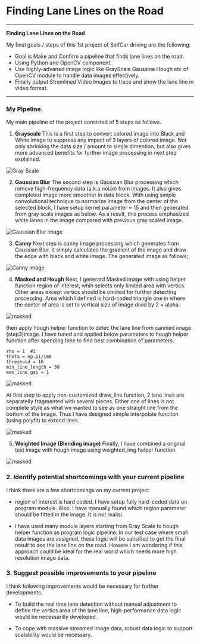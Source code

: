 
# **Finding Lane Lines on the Road** 


---

**Finding Lane Lines on the Road**

My final goals / steps of this 1st project of SelfCar driving are the following:
* Goal is Make and Confirm a pipeline that finds lane lines on the road.
* Using Python and OpenCV component.
* Use highly-advaned image logic like GrayScale Gaussina Hough etc of OpenCV module to handle data images effectively. 
* Finally output Stremlined Video Images to trace and show the lane line in video format.  

[//]: # (Image References)
[image1]: ./examples/grayscale.jpg "Grayscale"
[gray1]: ./test_gray_images/solidWhiteCurve.jpg
[gauss1]: ./test_gauss_images/solidWhiteCurve.jpg
[canny1]: ./test_canny_images/solidWhiteCurve.jpg
[masked]: ./test_masked_images/solidWhiteCurve.jpg
[houghoriginal]: ./test_hough_originalline_images/solidWhiteCurve.jpg
[hough]: ./test_hough_images/solidWhiteCurve.jpg
[blend]: ./test_combine_images/solidWhiteCurve.jpg

---


### My Pipeline. 

My main pipeline of the project consisted of 5 steps as follows.

1. __Grayscale__
This is a first step to convert colored image into Black and White image to suppress any impact of 3 layers of colored image. Not only shrinking the data size / amount to single dimention, but also gives more advanced benefits for further image processing in next step explained.   

 ![Gray Scale][gray1]

2. __Gaussian Blur__
The second step is Gaussian Blur processing which remove high-frequency data (a.k.a noize) from images. It also gives completed image more smoother in data block.
With using simple convolutional technique to normarize image from the center of the selected block, I have setup kernel parameter = 15 and then generated from gray scale images as below. As a result, this process emphasized white lanes in the image compared with previous gray scaled image.


 ![Gaussian Blur image][gauss1]

3. __Canny__
Next step is canny image processing which generates from Gaussian Blur. It simply calculates the gradient of the image and draw the edge with black and white image. The generated image as follows;

 ![Canny image][canny1]

4. __Masked and Hough__
Next, I generatd Masked image with using helper function region of interest, whih selects only limited area with vertics. Other areas except vertics should be omiited for further detecting processing.
Area which I defined is hard-coded triangle one in where the center of area is set to vertical size of image divid by 2 + alpha. 

![masked][masked]



then apply hough helper function to detec the lane line from cannied image (step3)image. I have tuned and applied below parameters to hough helper function after spending time to find best combination of parameters. 

```
rho = 1  #3
theta = np.pi/180
threshold = 10
min_line_length = 30
max_line_gap = 1
```  
![masked][houghoriginal]

At first step to apply non-customized draw_line function, 2 lane lines are separatelly fragmented with several pieces. Either one of lines is not complete style as what we wanted to see as one straight line from the bottom of the image. 
Thus I have designed simple interpolate function (using polyfit) to extend lines.


![masked][hough]

5. __Weighted Image (Blending image)__
Finally, I have combined a original test image with hough image using weighted_img helper function. 

![masked][blend]



### 2. Identify potential shortcomings with your current pipeline

I think there are a few shortcomings on my current project

* region of interest is hard coded. I have setup fully hard-coded data on program module. Also, I have manually found which region parameter should be fitted in the image. It is not realisi 

* I have used many module layers starting from Gray Scale to hough helper function as program logic pipeline. In our test case where small data images are assigned, these logic will be satisified to get the final result to see the lane line on the road. Howere I am wondering if this approach could be ideal for the real world which needs more high resolution image data.  

### 3. Suggest possible improvements to your pipeline

I think following improvements would be necessary for further developments.

* To build the real time lane detection without manual adjustment to define the vertics area of the lane line, high-performance data logic would be necessarilly developed. 

* To cope with massive streamed image data, robust data logic to support scalability would be necessary.  
